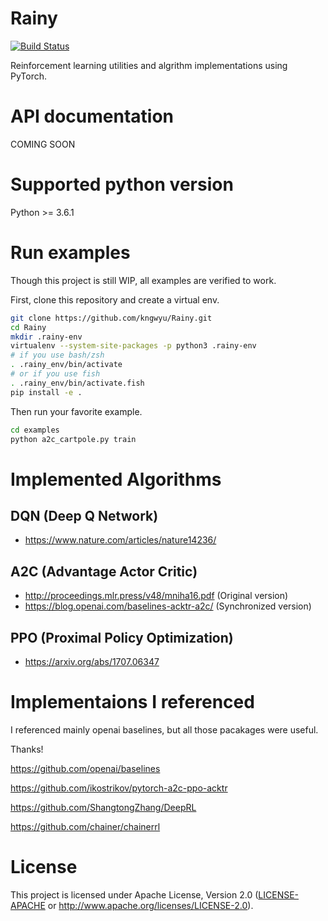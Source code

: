 # Rainy
[![Build Status](https://travis-ci.org/kngwyu/Rainy.svg?branch=master)](https://travis-ci.org/kngwyu/Rainy)

Reinforcement learning utilities and algrithm implementations using PyTorch.

# API documentation
COMING SOON

# Supported python version
Python >= 3.6.1

# Run examples
Though this project is still WIP, all examples are verified to work.

First, clone this repository and create a virtual env.
```bash
git clone https://github.com/kngwyu/Rainy.git
cd Rainy
mkdir .rainy-env
virtualenv --system-site-packages -p python3 .rainy-env
# if you use bash/zsh
. .rainy_env/bin/activate
# or if you use fish
. .rainy_env/bin/activate.fish
pip install -e .
```

Then run your favorite example.
```bash
cd examples
python a2c_cartpole.py train
```

# Implemented Algorithms

## DQN (Deep Q Network)
- https://www.nature.com/articles/nature14236/

## A2C (Advantage Actor Critic)
- http://proceedings.mlr.press/v48/mniha16.pdf (Original version)
- https://blog.openai.com/baselines-acktr-a2c/ (Synchronized version)

## PPO (Proximal Policy Optimization)
- https://arxiv.org/abs/1707.06347

# Implementaions I referenced
I referenced mainly openai baselines, but all those pacakages were useful.

Thanks!

https://github.com/openai/baselines

https://github.com/ikostrikov/pytorch-a2c-ppo-acktr

https://github.com/ShangtongZhang/DeepRL

https://github.com/chainer/chainerrl

# License
This project is licensed under Apache License, Version 2.0
([LICENSE-APACHE](LICENSE-APACHE) or http://www.apache.org/licenses/LICENSE-2.0).


